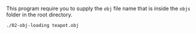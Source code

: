 This program require you to supply the `obj` file name that is inside the `objs` folder in the root directory.

```sh
./02-obj-loading teapot.obj
```
